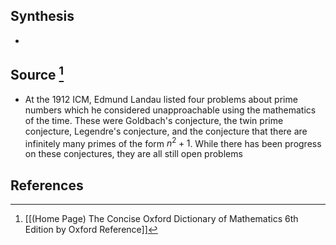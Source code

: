 ## Synthesis
- 
## Source [^1]
- At the 1912 ICM, Edmund Landau listed four problems about prime numbers which he considered unapproachable using the mathematics of the time. These were Goldbach's conjecture, the twin prime conjecture, Legendre's conjecture, and the conjecture that there are infinitely many primes of the form $n^2+1$. While there has been progress on these conjectures, they are all still open problems
## References

[^1]: [[(Home Page) The Concise Oxford Dictionary of Mathematics 6th Edition by Oxford Reference]]